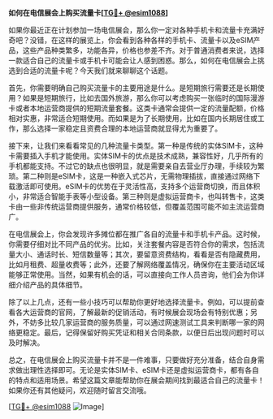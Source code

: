 **如何在电信展会上购买流量卡[[TG💪+ @esim1088](https://t.me/s/esim1088)]**

如果你最近正在计划参加一场电信展会，那么你一定对各种手机卡和流量卡充满好奇吧？没错，在这样的展览上，你会看到各种各样的手机卡、流量卡以及eSIM产品，这些产品种类繁多，功能各异，价格也参差不齐。对于普通消费者来说，选择一款适合自己的流量卡或手机卡可能会让人感到困惑。那么，如何在电信展会上挑选到合适的流量卡呢？今天我们就来聊聊这个话题。

首先，你需要明确自己购买流量卡的主要用途是什么。是短期旅行需要还是长期使用？如果是短期旅行，比如去国外旅游，那么你可以考虑购买一张临时的国际漫游卡或者本地运营商提供的短期流量套餐。这类卡通常会提供一定的流量配额，价格相对实惠，非常适合短期使用。而如果是为了长期使用，比如在国内长期居住或工作，那么选择一家稳定且资费合理的本地运营商就显得尤为重要了。

接下来，让我们来看看常见的几种流量卡类型。第一种是传统的实体SIM卡，这种卡需要插入手机才能使用。实体SIM卡的优点是技术成熟，兼容性好，几乎所有的手机都能支持。不过它的缺点也很明显，就是需要亲自去营业厅办理，手续较为繁琐。第二种则是eSIM卡，这是一种嵌入式芯片，无需物理插拔，直接通过网络下载激活即可使用。eSIM卡的优势在于灵活性高，支持多个运营商切换，而且体积小，非常适合智能手表等小型设备。第三种则是虚拟运营商卡，也叫转售卡，这类卡由一些非传统运营商提供服务，通常价格较低，但覆盖范围可能不如主流运营商广。

在电信展会上，你会发现许多摊位都在推广各自的流量卡和手机卡产品。这时候，你需要仔细对比不同产品的优劣。比如，关注套餐内容是否符合你的需求，包括流量大小、通话时长、短信数量等；其次，要留意资费结构，看看是否有隐藏费用，比如月租费、超量收费等；此外，还要了解网络覆盖情况，确保你在主要活动区域能够正常使用。当然，如果有机会的话，可以直接向工作人员咨询，他们会为你详细介绍产品的具体细节。

除了以上几点，还有一些小技巧可以帮助你更好地选择流量卡。例如，可以提前查看各大运营商的官网，了解最新的促销活动，有时候展会现场会有特别优惠；另外，不妨多比较几家运营商的服务质量，可以通过网速测试工具来判断哪一家的网络更稳定。最后，记得保留好购买凭证和相关合同条款，以便日后出现问题时可以及时解决。

总之，在电信展会上购买流量卡并不是一件难事，只要做好充分准备，结合自身需求做出理性选择即可。无论是实体SIM卡、eSIM卡还是虚拟运营商卡，都有各自的特点和适用场景。希望这篇文章能帮助你在展会期间找到最适合自己的流量卡！如果你还有其他疑问，欢迎随时留言交流哦。

[[TG💪+ @esim1088](https://t.me/s/esim1088) ![Image](https://i.postimg.cc/4NQfJmqS/Snipaste-2025-05-13-00-14-12.png)]
